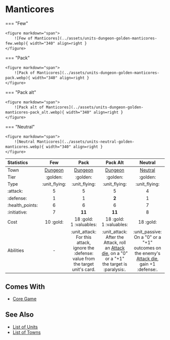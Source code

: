 # Manticores

=== "Few"

    <figure markdown="span">
        ![Few of Manticores](../assets/units-dungeon-golden-manticores-few.webp){ width="340" align=right }
    </figure>

=== "Pack"

    <figure markdown="span">
        ![Pack of Manticores](../assets/units-dungeon-golden-manticores-pack.webp){ width="340" align=right }
    </figure>

=== "Pack alt"

    <figure markdown="span">
        ![Pack alt of Manticores](../assets/units-dungeon-golden-manticores-pack_alt.webp){ width="340" align=right }
    </figure>

=== "Neutral"

    <figure markdown="span">
        ![Neutral Manticores](../assets/units-neutral-golden-manticores.webp){ width="340" align=right }
    </figure>


| Statistics | Few | Pack | Pack Alt | Neutral |
| :--- | :---: | :---: | :---: | :---: |
| Town | [Dungeon](../towns/dungeon.md) | [Dungeon](../towns/dungeon.md) | [Dungeon](../towns/dungeon.md) | [Neutral](../towns/neutral.md) |
| Tier | :golden: | :golden: | :golden: | :golden: |
| Type | :unit_flying: | :unit_flying: | :unit_flying: | :unit_flying: |
| :attack: | 5 | 5 | 5 | 4 |
| :defense: | 1 | 1 | **2** | 1 |
| :health_points: | 6 | 6 | 6 | 7 |
| :initiative: | 7 | **11** | **11** | 8 |
| Cost | 10 :gold: | 18 :gold:<br>1 :valuables: | 18 :gold:<br>1 :valuables: | 18 :gold: |
| Abilities | - | :unit_attack: For this attack, ignore the :defense: value from the target unit's card. | :unit_attack: After the Attack, roll an [Attack die](../dice.md#attack-die), on a "0" or a "+1" the target is :paralysis:. | :unit_passive: On a "0" or a "+1" outcomes on the enemy's [Attack die](../dice.md#attack-die), gain +1 :defense:. |


## Comes With

- [Core Game](../content.md)


## See Also

- [List of Units](index.md)
- [List of Towns](../towns/index.md)